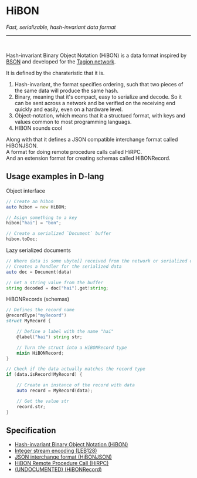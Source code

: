 # HiBON

*Fast, serializable, hash-invariant data format*

---

<br>

Hash-invariant Binary Object Notation (HiBON)
is a data format inspired by [BSON](http://bsonspec.org/) and developed for the [Tagion network](tagion.org).


It is defined by the charateristic that it is.
1. Hash-invariant, the format specifies ordering, such that two pieces of the same data will produce the same hash.
2. Binary, meaning that it's compact, easy to serialize and decode. So it can be sent across a network and be verified on the receiving end quickly and easily, even on a hardware level.
3. Object-notation, which means that it a structued format, with keys and values common to most programming languags.
4. HIBON sounds cool


Along with that it defines a JSON compatible interchange format called HiBONJSON.  
A format for doing remote procedure calls called HiRPC.  
And an extension format for creating schemas called HiBONRecord.

## Usage examples in D-lang

Object interface

```d
// Create an hibon
auto hibon = new HiBON;

// Asign something to a key
hibon["hai"] = "bon";

// Create a serialized `Document` buffer
hibon.toDoc;
```


Lazy serialized documents

```d
// Where data is some ubyte[] received from the network or serialized directly from a hibon
// Creates a handler for the serialized data
auto doc = Document(data)

// Get a string value from the buffer
string decoded = doc["hai"].get!string;
```


HiBONRecords (schemas)

```d
// Defines the record name
@recordType("myRecord")
struct MyRecord {

    // Define a label with the name "hai"
    @label("hai") string str;

    // Turn the struct into a HiBONRecord type
    mixin HiBONRecord;
}

// Check if the data actually matches the record type
if (data.isRecord!MyRecord) {

    // Create an instance of the record with data
    auto record = MyRecord(data);

    // Get the value str
    record.str;
}
```

## Specification

 * [Hash-invariant Binary Object Notation (HiBON)](/hibon)  
 * [Integer stream encoding (LEB128)](/leb128)
 * [JSON interchange format (HiBONJSON)](/hibonjson)  
 * [HiBON Remote Procedure Call (HiRPC)](/hirpc)  
 * [(UNDOCUMENTED) (HiBONRecord)](/hibonrecord)  
